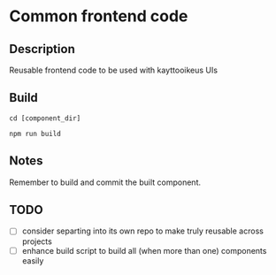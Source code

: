 # Common frontend code

## Description

Reusable frontend code to be used with kayttooikeus UIs
 
## Build

`cd [component_dir]`

`npm run build`

## Notes

Remember to build and commit the built component.

## TODO

- [ ] consider separting into its own repo to make truly reusable across projects
- [ ] enhance build script to build all (when more than one) components easily
